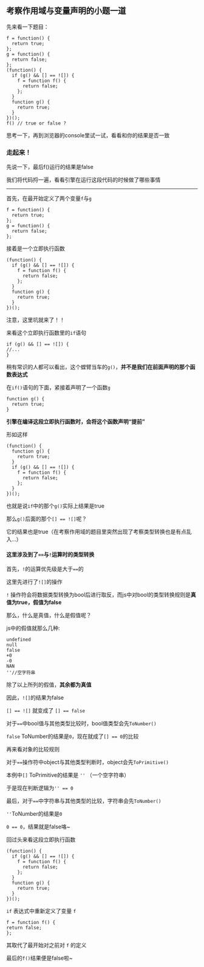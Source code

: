 ## 考察作用域与变量声明的小题一道
先来看一下题目：   
```
f = function() {
  return true;
};
g = function() {
  return false;
};
(function() {
  if (g() && [] == ![]) {
    f = function f() {
      return false;
    };
  }
  function g() {
    return true;
  }
})();
f() // true or false ?
```

思考一下，再到浏览器的console里试一试，看看和你的结果是否一致   

### 走起来！

先说一下，最后f()运行的结果是false

我们将代码捋一遍，看看引擎在运行这段代码的时候做了哪些事情  
  
---
首先，在最开始定义了两个变量```f```与```g```

```
f = function() {
  return true;
};
g = function() {
  return false;
};
```  
 
接着是一个立即执行函数
```
(function() {
  if (g() && [] == ![]) {
    f = function f() {
      return false;
    };
  }
  function g() {
    return true;
  }
})();

```
注意，这里坑就来了！！

来看这个立即执行函数里的```if```语句
```
if (g() && [] == ![]) {
//...
}
```
稍有常识的人都可以看出，这个螳臂当车的```g()```，**并不是我们在前面声明的那个函数表达式**

在```if()```语句的下面，紧接着声明了一个函数```g```
```
function g() {
  return true;
}
```
**引擎在编译这段立即执行函数时，会将这个函数声明“提前”**   

形如这样
```
(function() {
  function g() {
    return true;
  }
  if (g() && [] == ![]) {
    f = function f() {
      return false;
    };
  }
})();
```
也就是说```if```中的那个```g()```实际上结果是true

那么```g()```后面的那个```[] == ![]```呢？

它的结果也是true（在考察作用域的题目里突然出现了考察类型转换也是有点乱入...）

#### 这里涉及到了```==```与```!```运算时的类型转换

首先，```!```的运算优先级是大于```==```的

这里先进行了```![]```的操作 

```!``` 操作符会将数据类型转换为bool后进行取反，而js中对bool的类型转换规则是**真值为true，假值为false**

那么，什么是真值，什么是假值呢？   

js中的假值就那么几种:   

```
undefined
null
false
+0
-0
NAN
''//空字符串
```
除了以上所列的假值，**其余都为真值**

因此，```![]```的结果为false

```[] == ![]``` 就变成了 ```[] == false```  

对于```==```中bool值与其他类型比较时，bool值类型会先```ToNumber()```   

```false``` ToNumber的结果是```0```，现在就成了```[] == 0```的比较   

再来看对象的比较规则

对于```==```操作符中object与其他类型判断时，object会先```ToPrimitive()```

本例中```[]``` ToPrimitive的结果是 ```''``` （一个空字符串）

于是现在判断逻辑为```'' == 0```

最后，对于```==```中字符串与其他类型的比较，字符串会先```ToNumber()```   

```''```ToNumber的结果是```0```  

```0 == 0```，结果就是false咯~

回过头来看这段立即执行函数
```
(function() {
  if (g() && [] == ![]) {
    f = function f() {
      return false;
    };
  }
  function g() {
    return true;
  }
})();

```
```if``` 表达式中重新定义了变量 ```f```
```
f = function f() {
return false;
};
```
其取代了最开始对之前对 ```f``` 的定义

最后的```f()```结果便是false啦~